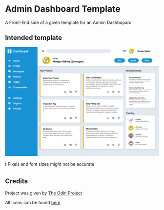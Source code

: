 
# Admin Dashboard Template

A Front-End side of a given template for an Admin Dashbopard

## Intended template 

![](https://github.com/CharbelElBateh/odin-project-admin-dashboard/blob/main/dashboard-project.png)

❗ Pixels and font sizes might not be accurate

## Credits

Project was given by [The Odin Project](www.theodinproject.com/)

All Icons can be found [here](https://materialdesignicons.com/)
